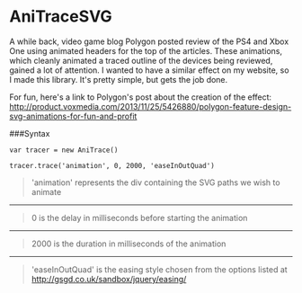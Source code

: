 AniTraceSVG
===========

A while back, video game blog Polygon posted review of the PS4 and Xbox One using animated headers for the top of the articles.  These animations, which cleanly animated a traced outline of the devices being reviewed, gained a lot of attention.  I wanted to have a similar effect on my website, so I made this library.  It's pretty simple, but gets the job done.

For fun, here's a link to Polygon's post about the creation of the effect: http://product.voxmedia.com/2013/11/25/5426880/polygon-feature-design-svg-animations-for-fun-and-profit

###Syntax

    var tracer = new AniTrace()

    tracer.trace('animation', 0, 2000, 'easeInOutQuad')
> 'animation' represents the div containing the SVG paths we wish to animate
***
> 0 is the delay in milliseconds before starting the animation
***
> 2000 is the duration in milliseconds of the animation
***
> 'easeInOutQuad' is the easing style chosen from the options listed at http://gsgd.co.uk/sandbox/jquery/easing/